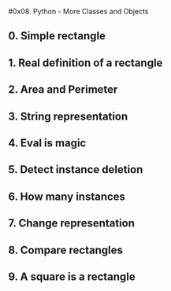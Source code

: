 #0x08. Python - More Classes and Objects

## 0. Simple rectangle

## 1. Real definition of a rectangle

## 2. Area and Perimeter

## 3. String representation

## 4. Eval is magic

## 5. Detect instance deletion

## 6. How many instances

## 7. Change representation

## 8. Compare rectangles

## 9. A square is a rectangle

